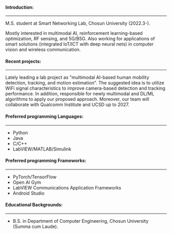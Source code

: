 #### Introduction:
___
M.S. student at Smart Networking Lab, Chosun University (2022.3-).

Mostly interested in multimodal AI, reinforcement learning-based optimization, RF sensing, and 5G/B5G. Also working for applications of smart solutions (integrated IoT/ICT with deep neural nets) in computer vision and wireless communication.

#### Recent projects:
---
Lately leading a lab project as "multimodal AI-based human mobility detection, tracking, and motion estimation". The suggested idea is to utilize WiFi signal characteristics to improve camera-based detection and tracking performance. In addition, responsible for newly multimodal and DL/ML algorithms to apply our proposed approach. Moreover, our team will collaborate with Qualcomm Institute and UCSD up to 2027.

#### Preferred programming Languages:
---
* Python
* Java
* C/C++
* LabVIEW/MATLAB/Simulink

#### Preferred programming Frameworks:
---
* PyTorch/TensorFlow
* Open AI Gym
* LabVIEW Communications Application Frameworks
* Android Studio

#### Educational Backgrounds:
---
* B.S. in Department of Computer Engineering, Chosun University (Summa cum Laude).
